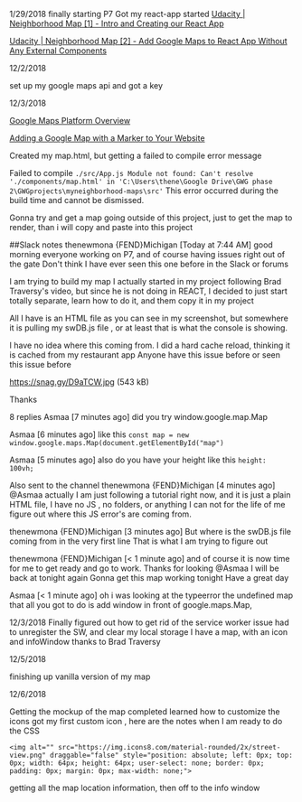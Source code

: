1/29/2018
finally starting P7 
Got my react-app started 
[Udacity | Neighborhood Map [1] - Intro and Creating our React App](https://www.youtube.com/watch?v=ywdxLNjhBYw)

[Udacity | Neighborhood Map [2] - Add Google Maps to React App Without Any External Components](https://www.youtube.com/watch?v=W5LhLZqj76s)

12/2/2018

set up my google maps api and got a key 

12/3/2018

[Google Maps Platform Overview](https://developers.google.com/maps/documentation/javascript/tutorial)

[Adding a Google Map with a Marker to Your Website](https://developers.google.com/maps/documentation/javascript/adding-a-google-map)

Created my map.html, but getting a failed to compile error message 

Failed to compile
`./src/App.js
Module not found: Can't resolve './components/map.html' in 'C:\Users\thene\Google Drive\GWG phase 2\GWGprojects\myneighborhood-maps\src'`
This error occurred during the build time and cannot be dismissed.

Gonna try and get a map going outside of this project, just to get the map to render, than i will copy and paste into this project 

##Slack notes 
thenewmona {FEND}Michigan [Today at 7:44 AM]
good morning everyone
working on P7, and of course having issues right out of the gate
Don't think I have ever seen this one before in the Slack or forums

I am trying to build my map
I actually started in my project following Brad Traversy's video, but since he is not doing in REACT, I decided to just start totally separate, learn how to do it, and them copy it in my project

All I have is an HTML file as you can see in my screenshot, but somewhere it is pulling my swDB.js file , or at least that is what the console is showing.

I have no idea where this coming from.
I did a hard cache reload, thinking it is cached from my restaurant app
Anyone have this issue before or seen this issue before

https://snag.gy/D9aTCW.jpg (543 kB)

Thanks

8 replies
Asmaa [7 minutes ago]
did you try window.google.map.Map


Asmaa [6 minutes ago]
like this
```const map = new window.google.maps.Map(document.getElementById("map")``` 


Asmaa [5 minutes ago]
also do you have your height like this
 ```height: 100vh;``` 


Also sent to the channel
thenewmona {FEND}Michigan [4 minutes ago]
@Asmaa actually I am just following a tutorial right now, and it is just a plain HTML file, I have no JS , no folders, or anything
I can not for the life of me figure out where this JS error's are coming from.


thenewmona {FEND}Michigan [3 minutes ago]
But where is the swDB.js file coming from in the very first line
That is what I am trying to figure out


thenewmona {FEND}Michigan [< 1 minute ago]
and of course it is now time for me to get ready and go to work.
Thanks for looking @Asmaa I will be back at tonight again
Gonna get this map working tonight
Have a great day


Asmaa [< 1 minute ago]
oh i was looking at the typeerror the undefined map that all you got to do is add window in front  of google.maps.Map,

12/3/2018
Finally figured out how to get rid of the service worker issue
had to unregister the SW, and clear my local storage 
I have a map, with an icon and infoWindow thanks to Brad Traversy 

12/5/2018

finishing up vanilla version of my map 

12/6/2018

Getting the mockup of the map completed 
learned how to customize the icons got my first custom icon , here are the notes when I am ready to do the CSS 

`<img alt="" src="https://img.icons8.com/material-rounded/2x/street-view.png" draggable="false" style="position: absolute; left: 0px; top: 0px; width: 64px; height: 64px; user-select: none; border: 0px; padding: 0px; margin: 0px; max-width: none;">`

getting all the map location information, then off to the info window 